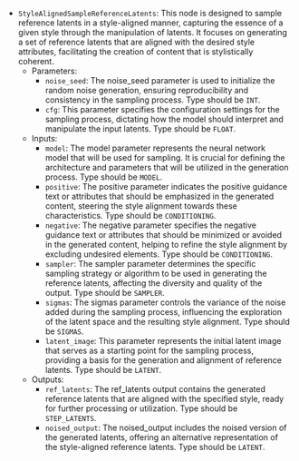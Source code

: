 - `StyleAlignedSampleReferenceLatents`: This node is designed to sample reference latents in a style-aligned manner, capturing the essence of a given style through the manipulation of latents. It focuses on generating a set of reference latents that are aligned with the desired style attributes, facilitating the creation of content that is stylistically coherent.
    - Parameters:
        - `noise_seed`: The noise_seed parameter is used to initialize the random noise generation, ensuring reproducibility and consistency in the sampling process. Type should be `INT`.
        - `cfg`: This parameter specifies the configuration settings for the sampling process, dictating how the model should interpret and manipulate the input latents. Type should be `FLOAT`.
    - Inputs:
        - `model`: The model parameter represents the neural network model that will be used for sampling. It is crucial for defining the architecture and parameters that will be utilized in the generation process. Type should be `MODEL`.
        - `positive`: The positive parameter indicates the positive guidance text or attributes that should be emphasized in the generated content, steering the style alignment towards these characteristics. Type should be `CONDITIONING`.
        - `negative`: The negative parameter specifies the negative guidance text or attributes that should be minimized or avoided in the generated content, helping to refine the style alignment by excluding undesired elements. Type should be `CONDITIONING`.
        - `sampler`: The sampler parameter determines the specific sampling strategy or algorithm to be used in generating the reference latents, affecting the diversity and quality of the output. Type should be `SAMPLER`.
        - `sigmas`: The sigmas parameter controls the variance of the noise added during the sampling process, influencing the exploration of the latent space and the resulting style alignment. Type should be `SIGMAS`.
        - `latent_image`: This parameter represents the initial latent image that serves as a starting point for the sampling process, providing a basis for the generation and alignment of reference latents. Type should be `LATENT`.
    - Outputs:
        - `ref_latents`: The ref_latents output contains the generated reference latents that are aligned with the specified style, ready for further processing or utilization. Type should be `STEP_LATENTS`.
        - `noised_output`: The noised_output includes the noised version of the generated latents, offering an alternative representation of the style-aligned reference latents. Type should be `LATENT`.
